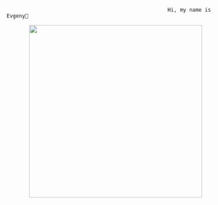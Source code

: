                                                         Hi, my name is Evgeny👋
<div id="header" align="center">
  <img src="https://media0.giphy.com/media/v1.Y2lkPTc5MGI3NjExYWhhcmF1Y2dxbTZ4MGtzZ3p3a3ViN2pzN2NpMGt0em85N2w2ZDcyZSZlcD12MV9pbnRlcm5hbF9naWZfYnlfaWQmY3Q9Zw/KSSLjOjFX9JQrkjZmd/giphy.gif" width="400"/>
</div>

<!--
**Skrrt-glitch/Skrrt-glitch** is a ✨ _special_ ✨ repository because its `README.md` (this file) appears on your GitHub profile.

Here are some ideas to get you started:

- 🔭 I’m currently working on ...
- 🌱 I’m currently learning ...
- 👯 I’m looking to collaborate on ...
- 🤔 I’m looking for help with ...
- 💬 Ask me about ...
- 📫 How to reach me: ...
- 😄 Pronouns: ...
- ⚡ Fun fact: ...
-->
